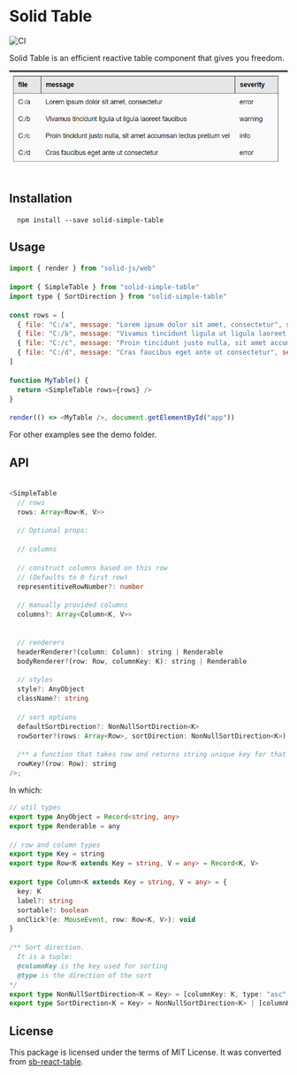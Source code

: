 # Solid Table

![CI](https://github.com/aminya/solid-simple-table/workflows/CI/badge.svg)

Solid Table is an efficient reactive table component that gives you freedom.

![Simple table demo](images/2020/12/simple-table-demo.png)

## Installation

      npm install --save solid-simple-table

## Usage

```js
import { render } from "solid-js/web"

import { SimpleTable } from "solid-simple-table"
import type { SortDirection } from "solid-simple-table"

const rows = [
  { file: "C:/a", message: "Lorem ipsum dolor sit amet, consectetur", severity: "error" },
  { file: "C:/b", message: "Vivamus tincidunt ligula ut ligula laoreet faucibus", severity: "warning" },
  { file: "C:/c", message: "Proin tincidunt justo nulla, sit amet accumsan lectus pretium vel", severity: "info" },
  { file: "C:/d", message: "Cras faucibus eget ante ut consectetur", severity: "error" },
]

function MyTable() {
  return <SimpleTable rows={rows} />
}

render(() => <MyTable />, document.getElementById("app"))
```

For other examples see the demo folder.

## API

```ts

<SimpleTable
  // rows
  rows: Array<Row<K, V>>

  // Optional props:

  // columns

  // construct columns based on this row
  // (Defaults to 0 first row)
  representitiveRowNumber?: number

  // manually provided columns
  columns?: Array<Column<K, V>>


  // renderers
  headerRenderer?(column: Column): string | Renderable
  bodyRenderer?(row: Row, columnKey: K): string | Renderable

  // styles
  style?: AnyObject
  className?: string

  // sort options
  defaultSortDirection?: NonNullSortDirection<K>
  rowSorter?(rows: Array<Row>, sortDirection: NonNullSortDirection<K>): Array<Row>

  /** a function that takes row and returns string unique key for that row */
  rowKey?(row: Row): string
/>;

```

In which:

```ts
// util types
export type AnyObject = Record<string, any>
export type Renderable = any

// row and column types
export type Key = string
export type Row<K extends Key = string, V = any> = Record<K, V>

export type Column<K extends Key = string, V = any> = {
  key: K
  label?: string
  sortable?: boolean
  onClick?(e: MouseEvent, row: Row<K, V>): void
}

/** Sort direction.
  It is a tuple:
  @columnKey is the key used for sorting
  @type is the direction of the sort
*/
export type NonNullSortDirection<K = Key> = [columnKey: K, type: "asc" | "desc"]
export type SortDirection<K = Key> = NonNullSortDirection<K> | [columnKey: null, type: null]
```

## License

This package is licensed under the terms of MIT License. It was converted from [sb-react-table](https://github.com/steelbrain/react-table/tree/2f8472960a77ca6cf2444c392697772716195bf4).
